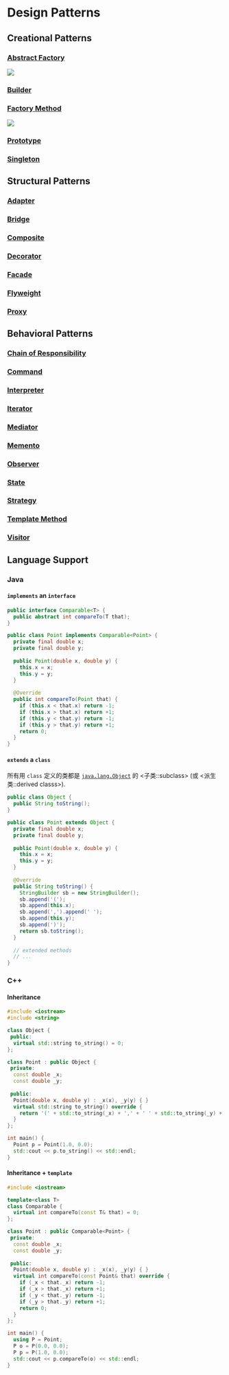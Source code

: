 # Design Patterns

## Creational Patterns

### [Abstract Factory](./AbstractFactory/README.md)
![](./AbstractFactory/Demo.svg)

### [Builder](./Builder/README.md)

### [Factory Method](./FactoryMethod/README.md)
![](./FactoryMethod/Demo.svg)

### [Prototype](./Prototype/README.md)

### [Singleton](./Singleton/README.md)

## Structural Patterns

### [Adapter](./Adapter/README.md)

### [Bridge](./Bridge/README.md)

### [Composite](./Composite/README.md)

### [Decorator](./Decorator/README.md)

### [Facade](./Facade/README.md)

### [Flyweight](./Flyweight/README.md)

### [Proxy](./Proxy/README.md)

## Behavioral Patterns

### [Chain of Responsibility](./ChainOfResponsibility/README.md)

### [Command](./Command/README.md)

### [Interpreter](./Interpreter/README.md)

### [Iterator](./Iterator/README.md)

### [Mediator](./Mediator/README.md)

### [Memento](./Memento/README.md)

### [Observer](./Observer/README.md)

### [State](./State/README.md)

### [Strategy](./Strategy/README.md)

### [Template Method](./TemplateMethod/README.md)

### [Visitor](./Visitor/README.md)

## Language Support

### Java

#### `implements` an `interface`

```java
public interface Comparable<T> {
  public abstract int compareTo(T that);
}

public class Point implements Comparable<Point> {
  private final double x;
  private final double y;
  
  public Point(double x, double y) {
    this.x = x;
    this.y = y;
  }
  
  @Override
  public int compareTo(Point that) {
    if (this.x < that.x) return -1;
    if (this.x > that.x) return +1;
    if (this.y < that.y) return -1;
    if (this.y > that.y) return +1;
    return 0;
  }
}
```

#### `extends` a `class`

所有用 `class` 定义的类都是 [`java.lang.Object`](https://docs.oracle.com/javase/8/docs/api/java/lang/Object.html) 的 <子类::subclass> (或 <派生类::derived classs>).

```java
public class Object {
  public String toString();
}

public class Point extends Object {
  private final double x;
  private final double y;
  
  public Point(double x, double y) {
    this.x = x;
    this.y = y;
  }
  
  @Override
  public String toString() {
    StringBuilder sb = new StringBuilder();
    sb.append('(');
    sb.append(this.x);
    sb.append(',').append(' ');
    sb.append(this.y);
    sb.append(')');
    return sb.toString();
  }
  
  // extended methods
  // ...
}
```

### C++

#### Inheritance

```c++
#include <iostream>
#include <string>

class Object {
 public:
  virtual std::string to_string() = 0;
};

class Point : public Object {
 private:
  const double _x;
  const double _y;
  
 public:
  Point(double x, double y) : _x(x), _y(y) { }
  virtual std::string to_string() override {
    return '(' + std::to_string(_x) + ',' + ' ' + std::to_string(_y) + ')';
  }
};

int main() {
  Point p = Point(1.0, 0.0);
  std::cout << p.to_string() << std::endl;
}
```

#### Inheritance + `template`

```cpp
#include <iostream>

template<class T>
class Comparable {
  virtual int compareTo(const T& that) = 0;
};

class Point : public Comparable<Point> {
 private:
  const double _x;
  const double _y;
  
 public:
  Point(double x, double y) : _x(x), _y(y) { }
  virtual int compareTo(const Point& that) override {
    if (_x < that._x) return -1;
    if (_x > that._x) return +1;
    if (_y < that._y) return -1;
    if (_y > that._y) return +1;
    return 0;
  }
};

int main() {
  using P = Point;
  P o = P(0.0, 0.0);
  P p = P(1.0, 0.0);
  std::cout << p.compareTo(o) << std::endl;
}
```
